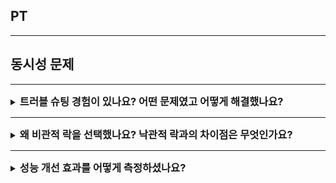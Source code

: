## PT

---

## 동시성 문제

---

<details>
<summary><strong style="font-size:1.17em">
트러블 슈팅 경험이 있나요? 어떤 문제였고 어떻게 해결했나요? 
</strong></summary>

```text
저는 이전 프로젝트에서 이슈 생성 API를 개발하던 중 심각한 문제를 발견했습니다. 
여러 사용자가 동시에 이슈를 생성할 때 같은 이슈 번호(예: PROJECT-1)가 중복 생성되는 현상이 발생했습니다.

먼저 문제의 근본 원인을 분석했습니다. 
서로 다른 서비스에서 동시에 이슈 번호를 생성하는 과정에서 race condition이 발생한다는 것을 확인했습니다.

해결을 위해 다음과 같은 단계적인 접근을 시도했습니다

먼저 애플리케이션 레벨의 동시성 제어(synchronized, ReentrantLock)를 검토했으나, 
다중 서버 환경에서는 적합하지 않았습니다.

데이터베이스 레벨의 동시성 제어 방안을 검토했고, 최종적으로 
이슈 번호 관리를 위한 별도 테이블을 분리하고,
비관적 락을 적용하며, 독립된 트랜잭션으로 처리를 했습니다.

이후 이슈 생성 API의 성능 테스트를 통해 문제가 해결되었음을 확인했습니다.

```

</details>

---

<details>
<summary><strong style="font-size:1.17em">
왜 비관적 락을 선택했나요? 낙관적 락과의 차이점은 무엇인가요?
</strong></summary>

```text
비관적 락을 선택한 주된 이유는 두 가지입니다.

첫번째로, 낙관적 락의 경우 충돌 발생 시 재시도 로직이 필요한데, 
이는 구현 복잡도를 높이고 성능에도 영향을 줄 수 있습니다.

둘째로, 이슈 번호 생성은 단일 레코드에 대한 짧은 트랜잭션이기 때문에,
비관적 락을 사용하더라도 성능 저하가 크지 않습니다.
실제 성능 테스트 결과, 낙관적 락(800ms)보다 비관적 락(550ms)이 더 빠른 처리 속도를 보여주었습니다.

비관적 락의 주된 단점인 데드락 문제는
이슈 번호 생성 로직을 별도 테이블로 분리하고,
독립된 트랜잭션(REQUIRES_NEW)으로 처리함으로써 최소화했습니다.
이렇게 하면 다른 트랜잭션과의 상호작용을 줄여 데드락 발생 가능성을 낮출 수 있습니다.
```

</details>

---

<details>
<summary><strong style="font-size:1.17em">
성능 개선 효과를 어떻게 측정하셨나요?
</strong></summary>

```text
성능 테스트는 실제 운영 환경과 유사한 조건에서 진행했습니다.

테스트환경은 10명의 동시 사용자를 가정하고,
각 사용자가 1회씩 이슈 생성 메소드를 호출하는 시나리오를 구성했습니다.

테스트의 구성은 자바의 ForkJoinPool을 사용하고,
여러 스레드로 동시에 이슈 생성 메소드를 호출하도록 했습니다.
CountDownLatch를 사용해 모든 요청이 동시에 시작되도록 제어했습니다.

성능 측정 결과 낙관적락 적용 시 충돌 발생으로 재시도 횟수가 많아 처리 시간이 800ms가 소요되었으나,
비관적락 적용 시 550ms로 성능이 개선되었음을 확인했습니다.
```

</details>



